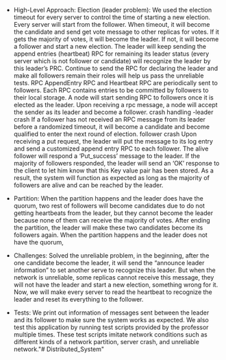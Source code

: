 * High-Level Approach: Election (leader problem):
We used the election timeout for every server to control the time of
starting a new election. Every server will start from the follower.
When timeout, it will become the candidate and send get vote message to
other replicas for votes. If it gets the majority of votes, it will become
the leader. If not, it will become a follower and start a new election.
The leader will keep sending the append entries (heartbeat) RPC for
remaining its leader status (every server which is not follower or candidate)
will recognize the leader by this leader’s PRC. Continue to send the RPC for
declaring the leader and make all followers remain their roles will help us
pass the unreliable tests. RPC AppendEntry RPC and Heartbeat RPC are periodically sent to followers.
Each RPC contains entries to be committed by followers to their local storage.
A node will start sending RPC to followers once it is elected as the leader.
Upon receiving a rpc message, a node will accept the sender as its leader and become a follower.
crash handling -leader crash If a follower has not received an RPC message from its
leader before a randomized timeout, it will become a candidate and become qualified
to enter the next round of election. follower crash Upon receiving a put request,
the leader will put the message to its log entry and send a customized append entry RPC
to each follower. The alive follower will respond a ‘Put_success’ message to the leader.
If the majority of followers responded, the leader will send an ‘OK’ response to the client to let him know that
this Key value pair has been stored. As a result, the system will function as expected
as long as the majority of followers are alive and can be reached by the leader.

* Partition: When the partition happens and the leader does have the quorum, two rest
of followers will become candidates due to do not getting heartbeats from the leader,
but they cannot become the leader because none of them can receive the majority of votes.
After ending the partition, the leader will make these two candidates become its followers
again. When the partition happens and the leader does not have the quorum,

* Challenges: Solved the unreliable problem, in the beginning, after the one candidate
become the leader, it will send the “announce leader information” to set another serve
to recognize this leader. But when the network is unreliable, some replicas cannot receive
this message, they will not have the leader and start a new election, something wrong for it.
Now, we will make every server to read the heartbeat to recognize the leader and reset its
everything to the follower.

* Tests: We print out information of messages sent between the leader and its follower
to make sure the system works as expected. We also test this application by running test
scripts provided by the professor multiple times. These test scripts imitate network
conditions such as different kinds of a network partition, server crash, and unreliable
network."# Distributed_System"
